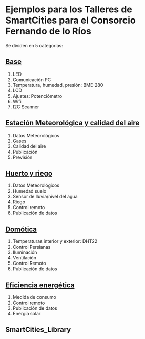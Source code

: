 # Ejemplos para los Talleres de SmartCities para el Consorcio Fernando de lo Ríos

Se dividen en 5 categorías:

## [Base](https://github.com/javacasm/SmartCities_Comunes)
1. LED
1. Comunicación PC
1. Temperatura, humedad, presión: BME-280
1. LCD
1. Ajustes: Potenciómetro
1. Wifi
1. I2C Scanner

## [Estación Meteorológica y calidad del aire](https://github.com/javacasm/SmartCities_Meteo)
1. Datos Meteorológicos
1. Gases
1. Calidad del aire
1. Publicación
1. Previsión

## [Huerto y riego](https://github.com/javacasm/SmartCities_Huerto)
1. Datos Meteorológicos
1. Humedad suelo
1. Sensor de lluvia/nivel del agua
1. Riego
1. Control remoto
1. Publicación de datos

## [Domótica](https://github.com/javacasm/SmartCities_Domotica)
1. Temperaturas interior y exterior: DHT22
1. Control Persianas
1. Iluminación
1. Ventilación
1. Control Remoto
1. Publicación de datos

## [Eficiencia energética](https://github.com/javacasm/SmartCities_Eficiencia)
1. Medida de consumo
1. Control remoto
1. Publicación de datos
1. Energía solar

## SmartCities_Library
